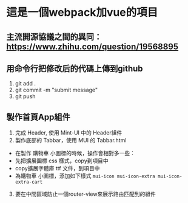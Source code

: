 # 這是一個webpack加vue的項目

## 主流開源協議之間的異同：https://www.zhihu.com/question/19568895

## 用命令行把修改后的代碼上傳到github
1. git add .
2. git commit -m "submit message"
3. git push

## 製作首頁App組件
1. 完成 Header, 使用 Mint-UI 中的 Header組件
2. 製作底部的 Tabbar，使用 MUI 的 Tabbar.html
 + 在製作 購物車 小圖標的時候，操作會相對多一些：
 + 先把擴展圖標 css 樣式，copy到項目中
 + copy擴展字體庫 ttf 文件，到項目中
 + 為購物車 小圖標，添加如下樣式 `mui-icon mui-icon-extra mui-icon-extra-cart`
3. 要在中間區域防止一個router-view來展示路由匹配到的組件